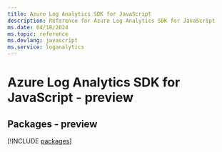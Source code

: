 ```yaml
---
title: Azure Log Analytics SDK for JavaScript
description: Reference for Azure Log Analytics SDK for JavaScript
ms.date: 04/18/2024
ms.topic: reference
ms.devlang: javascript
ms.service: loganalytics
---
```

# Azure Log Analytics SDK for JavaScript - preview
## Packages - preview
[!INCLUDE [packages](log-analytics-index.md)]